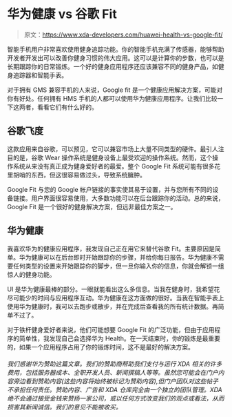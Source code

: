 # 华为健康 vs 谷歌 Fit

> 原文：<https://www.xda-developers.com/huawei-health-vs-google-fit/>

智能手机用户非常喜欢使用健身追踪功能。你的智能手机充满了传感器，能够帮助开发者开发出可以改善你健身习惯的伟大应用。这可以是计算你的步数，也可以是长期跟踪你的日常锻炼。一个好的健身应用程序还应该兼容不同的健身产品，如健身追踪器和智能手表。

对于拥有 GMS 兼容手机的人来说，Google fit 是一个健康应用解决方案，可能对你有好处。任何拥有 HMS 手机的人都可以使用华为健康应用程序。让我们比较一下这两者，看看它们有什么好的。

## **谷歌飞度**

这款应用来自谷歌，可以预见，它可以兼容市场上大量不同类型的硬件。最引人注目的是，谷歌 Wear 操作系统是健身设备上最受欢迎的操作系统。然而，这个操作系统从来没有真正成为健身爱好者的最爱。整个 Google Fit 系统可能有很多花里胡哨的东西，但这很容易做过头，导致系统臃肿。

Google Fit 与您的 Google 帐户链接的事实使其易于设置，并与您所有不同的设备链接。用户界面很容易使用，大多数功能可以在后台跟踪你的活动。总的来说，Google Fit 是一个很好的健身解决方案，但远非最佳方案之一。

## **华为健康**

我喜欢华为的健康应用程序，我发现自己正在用它来替代谷歌 Fit。主要原因是简单。华为健康可以在后台即时开始跟踪你的步骤，并给你每日报告。华为健康不需要任何类型的设置来开始跟踪你的脚步，但一旦你输入你的信息，你就会解锁一组惊人的健身功能。

UI 是华为健康最棒的部分。一眼就能看出这么多信息。当我在健身时，我希望花尽可能少的时间与应用程序互动。华为健康在这方面做的很好。当我在智能手表上使用华为健康时，我可以去跑步或散步，并在完成后查看我的所有统计数据。再简单不过了。

对于铁杆健身爱好者来说，他们可能想要 Google Fit 的广泛功能，但由于应用程序的简单性，我发现自己会选择华为 Health。在一天结束时，你的锻炼是最重要的，如果一个应用程序占用了你的锻炼时间，这不是最好的解决方案。

###### 我们感谢华为赞助这篇文章。我们的赞助商帮助我们支付与运行 XDA 相关的许多费用，包括服务器成本、全职开发人员、新闻撰稿人等等。虽然您可能会在门户内容旁边看到赞助内容(这些内容将始终被标记为赞助内容),但门户团队对这些帖子不承担任何责任。赞助内容、广告和 XDA 仓库完全由一个独立的团队管理。XDA 绝不会通过接受金钱来赞扬一家公司，或以任何方式改变我们的观点或看法，从而损害其新闻诚信。我们的意见不能被收买。